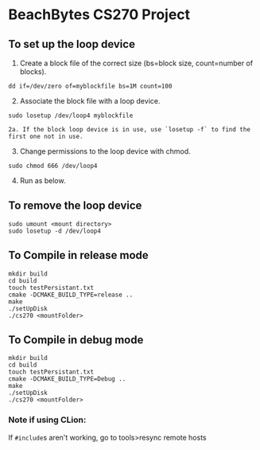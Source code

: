 # BeachBytes CS270 Project

## To set up the loop device

1. Create a block file of the correct size (bs=block size, count=number of blocks).
```
dd if=/dev/zero of=myblockfile bs=1M count=100
```
2. Associate the block file with a loop device.
```
sudo losetup /dev/loop4 myblockfile
```
    2a. If the block loop device is in use, use `losetup -f` to find the first one not in use.
3. Change permissions to the loop device with chmod.
```
sudo chmod 666 /dev/loop4
```
4. Run as below.

## To remove the loop device

```
sudo umount <mount directory>
sudo losetup -d /dev/loop4
```


## To Compile in release mode

```
mkdir build
cd build
touch testPersistant.txt
cmake -DCMAKE_BUILD_TYPE=release ..
make
./setUpDisk
./cs270 <mountFolder>
```


## To Compile in debug mode

```
mkdir build
cd build
touch testPersistant.txt
cmake -DCMAKE_BUILD_TYPE=Debug ..
make
./setUpDisk
./cs270 <mountFolder>
```



### Note if using CLion:

If `#include`s aren't working, go to tools>resync remote hosts
